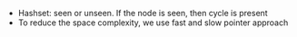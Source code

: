 - Hashset: seen or unseen. If the node is seen, then cycle is present
- To reduce the space complexity, we use fast and slow pointer approach